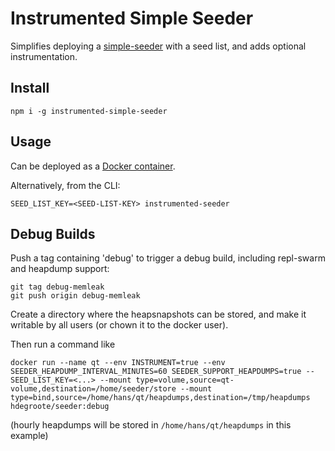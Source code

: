 # Instrumented Simple Seeder

Simplifies deploying a [simple-seeder](https://github.com/holepunchto/simple-seeder) with a seed list, and adds optional instrumentation.

## Install

`npm i -g instrumented-simple-seeder`

## Usage

Can be deployed as a [Docker container](https://hub.docker.com/r/hdegroote/simple-seeder).

Alternatively, from the CLI:

`SEED_LIST_KEY=<SEED-LIST-KEY> instrumented-seeder`

## Debug Builds

Push a tag containing 'debug' to trigger a debug build, including repl-swarm and heapdump support:

```
git tag debug-memleak
git push origin debug-memleak
```

Create a directory where the heapsnapshots can be stored, and make it writable by all users (or chown it to the docker user).

Then run a command like

```
docker run --name qt --env INSTRUMENT=true --env SEEDER_HEAPDUMP_INTERVAL_MINUTES=60 SEEDER_SUPPORT_HEAPDUMPS=true --SEED_LIST_KEY=<...> --mount type=volume,source=qt-volume,destination=/home/seeder/store --mount type=bind,source=/home/hans/qt/heapdumps,destination=/tmp/heapdumps hdegroote/seeder:debug
```

(hourly heapdumps will be stored in `/home/hans/qt/heapdumps` in this example)
